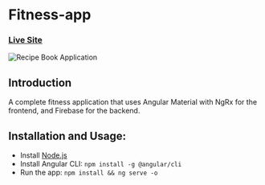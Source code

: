 # Fitness-app

### [Live Site](https://fitness-tracker-6d97e.web.app/)

![Recipe Book Application](https://i.ibb.co/jRN4TbQ/Screenshot-from-2023-02-08-11-42-18.png)

## Introduction
A complete  fitness application that uses Angular Material with NgRx for the frontend, and Firebase for the backend.

## Installation and Usage:
- Install [Node.js](https://nodejs.org/en/download/)
- Install Angular CLI: `npm install -g @angular/cli`
- Run the app: `npm install && ng serve -o`

